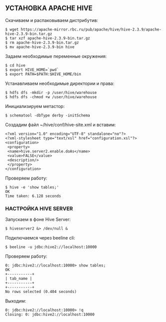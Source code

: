 ## УСТАНОВКА APACHE HIVE

Скачиваем и распаковываем дистрибутив:

    $ wget https://apache-mirror.rbc.ru/pub/apache/hive/hive-2.3.9/apache-hive-2.3.9-bin.tar.gz
    $ tar xzf apache-hive-2.3.9-bin.tar.gz
    $ rm apache-hive-2.3.9-bin.tar.gz
    $ mv apache-hive-2.3.9-bin hive

Задаем необходимые переменные окружения:

    $ cd hive
    $ export HIVE_HOME=`pwd`
    $ export PATH=$PATH:$HIVE_HOME/bin

Устанавливаем необходимые директории и права:

    $ hdfs dfs -mkdir -p /user/hive/warehouse
    $ hdfs dfs -chmod +w /user/hive/warehouse

Инициализируем метастор:

    $ schematool -dbType derby -initSchema


Cоздадим файл ~/hive/conf/hive-site.xml и вставим:

    <?xml version="1.0" encoding="UTF-8" standalone="no"?>
    <?xml-stylesheet type="text/xsl" href="configuration.xsl"?>
    <configuration>
     <property>
     <name>hive.server2.enable.doAs</name>
     <value>FALSE</value>
     <description/>
     </property>
    </configuration>

Проверяем работу:

    $ hive -e 'show tables;'
    OK
    Time taken: 6.128 seconds

### НАСТРОЙКА HIVE SERVER

Запускаем в фоне Hive Server:

    $ hiveserver2 &> /dev/null &

Подключаемся через beeline cli:

    $ beeline -u jdbc:hive2://localhost:10000

Проверяем работу:

    0: jdbc:hive2://localhost:10000> show tables;
    OK
    +-----------+
    | tab_name |
    +-----------+
    +-----------+
    No rows selected (0.404 seconds)

Выходим:

    0: jdbc:hive2://localhost:10000> !q
    Closing: 0: jdbc:hive2://localhost:10000